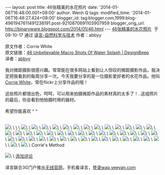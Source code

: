 --- layout: post title: 46张精美的水花照片 date:
'2014-01-06T16:48:00.001+08:00' author: Wenh Q tags: modified\_time:
'2014-01-06T16:48:27.424+08:00' blogger\_id:
tag:blogger.com,1999:blog-4961947611491238191.post-9210870691103907959
blogger\_orig\_url: http://binaryware.blogspot.com/2014/01/46.html ---
[46张精美的水花照片](http://www.yeeyan.com/articles/view/48990/64012)  于
09-10-17 通过 [译言-自然科学与技术](http://www.yeeyan.com/) 作者：abbyy\
\
原文作者：Corrie White\
原文链接：[46 Unbelievable Macro Shots Of Water Splash |
DesignBeep](http://designbeep.com/2009/10/13/unbelievable-macro-shots-of-water-splash/)\
译者：[abbyy](http://www.yeeyan.com/space/show/48990)\
\
我对微距摄影很感兴趣。常常能在很多网站上看到让人惊叹的微距摄影作品，我决定把我看到的每周分享一次。今天我要分享的是一位摄影爱好者的水花作品。他叫
[Corrie
White](http://www.flickr.com/people/10756887@N07/)，常在flickr上分享作品的哦！\
\
这些照片都很出色，呵呵，可以用来拍摄微距作品的素材真的太多了！..这组照片的最后，你会看到他拍摄时用的器材。\
\
希望你能喜欢 \^ \^\
\
\
![](https://images-blogger-opensocial.googleusercontent.com/gadgets/proxy?url=http%3A%2F%2Fdesignbeep.com%2Fwp-content%2Fuploads%2F2009%2F10%2F3971402471_0b3c1b476d.jpg&container=blogger&gadget=a&rewriteMime=image%2F*)\
\
\
\
![](https://images-blogger-opensocial.googleusercontent.com/gadgets/proxy?url=http%3A%2F%2Fdesignbeep.com%2Fwp-content%2Fuploads%2F2009%2F10%2F3956097994_c0e5f91112.jpg&container=blogger&gadget=a&rewriteMime=image%2F*)\
\
![](https://images-blogger-opensocial.googleusercontent.com/gadgets/proxy?url=http%3A%2F%2Fdesignbeep.com%2Fwp-content%2Fuploads%2F2009%2F10%2F3949700324_af4af326e4.jpg&container=blogger&gadget=a&rewriteMime=image%2F*)\
\
![](https://images-blogger-opensocial.googleusercontent.com/gadgets/proxy?url=http%3A%2F%2Fdesignbeep.com%2Fwp-content%2Fuploads%2F2009%2F10%2F3936113410_d043352ccb.jpg&container=blogger&gadget=a&rewriteMime=image%2F*)\
\
![](https://images-blogger-opensocial.googleusercontent.com/gadgets/proxy?url=http%3A%2F%2Fdesignbeep.com%2Fwp-content%2Fuploads%2F2009%2F10%2F3933400510_02a16baa6f.jpg&container=blogger&gadget=a&rewriteMime=image%2F*)\
\
![](https://images-blogger-opensocial.googleusercontent.com/gadgets/proxy?url=http%3A%2F%2Fdesignbeep.com%2Fwp-content%2Fuploads%2F2009%2F10%2F3930108529_59021eec12.jpg&container=blogger&gadget=a&rewriteMime=image%2F*)\
\
![](https://images-blogger-opensocial.googleusercontent.com/gadgets/proxy?url=http%3A%2F%2Fdesignbeep.com%2Fwp-content%2Fuploads%2F2009%2F10%2F3907357268_904c172d5f.jpg&container=blogger&gadget=a&rewriteMime=image%2F*)\
\
![](https://images-blogger-opensocial.googleusercontent.com/gadgets/proxy?url=http%3A%2F%2Fdesignbeep.com%2Fwp-content%2Fuploads%2F2009%2F10%2F3900917190_a5203a8e27.jpg&container=blogger&gadget=a&rewriteMime=image%2F*)\
\
![](https://images-blogger-opensocial.googleusercontent.com/gadgets/proxy?url=http%3A%2F%2Fdesignbeep.com%2Fwp-content%2Fuploads%2F2009%2F10%2F3874053031_15fc533607.jpg&container=blogger&gadget=a&rewriteMime=image%2F*)\
\
![](https://images-blogger-opensocial.googleusercontent.com/gadgets/proxy?url=http%3A%2F%2Fdesignbeep.com%2Fwp-content%2Fuploads%2F2009%2F10%2F3852944417_21672691fe.jpg&container=blogger&gadget=a&rewriteMime=image%2F*)\
\
![](https://images-blogger-opensocial.googleusercontent.com/gadgets/proxy?url=http%3A%2F%2Fdesignbeep.com%2Fwp-content%2Fuploads%2F2009%2F10%2F3814572097_d042f44176.jpg&container=blogger&gadget=a&rewriteMime=image%2F*)\
\
![](https://images-blogger-opensocial.googleusercontent.com/gadgets/proxy?url=http%3A%2F%2Fdesignbeep.com%2Fwp-content%2Fuploads%2F2009%2F10%2F3808267116_fea395ef8f.jpg&container=blogger&gadget=a&rewriteMime=image%2F*)\
\
![](https://images-blogger-opensocial.googleusercontent.com/gadgets/proxy?url=http%3A%2F%2Fdesignbeep.com%2Fwp-content%2Fuploads%2F2009%2F10%2F3798014653_ede3bcb99a.jpg&container=blogger&gadget=a&rewriteMime=image%2F*)\
\
![](https://images-blogger-opensocial.googleusercontent.com/gadgets/proxy?url=http%3A%2F%2Fdesignbeep.com%2Fwp-content%2Fuploads%2F2009%2F10%2F3772286004_0b6ae77c4f.jpg&container=blogger&gadget=a&rewriteMime=image%2F*)\
\
![](https://images-blogger-opensocial.googleusercontent.com/gadgets/proxy?url=http%3A%2F%2Fdesignbeep.com%2Fwp-content%2Fuploads%2F2009%2F10%2F3757446617_ee935eaa22.jpg&container=blogger&gadget=a&rewriteMime=image%2F*)\
\
![](https://images-blogger-opensocial.googleusercontent.com/gadgets/proxy?url=http%3A%2F%2Fdesignbeep.com%2Fwp-content%2Fuploads%2F2009%2F10%2F3742181339_4956cf0661.jpg&container=blogger&gadget=a&rewriteMime=image%2F*)\
\
![](https://images-blogger-opensocial.googleusercontent.com/gadgets/proxy?url=http%3A%2F%2Fdesignbeep.com%2Fwp-content%2Fuploads%2F2009%2F10%2F3724420564_174eedd878.jpg&container=blogger&gadget=a&rewriteMime=image%2F*)\
\
![](https://images-blogger-opensocial.googleusercontent.com/gadgets/proxy?url=http%3A%2F%2Fdesignbeep.com%2Fwp-content%2Fuploads%2F2009%2F10%2F3707251580_ac832652a3.jpg&container=blogger&gadget=a&rewriteMime=image%2F*)\
\
![](https://images-blogger-opensocial.googleusercontent.com/gadgets/proxy?url=http%3A%2F%2Fdesignbeep.com%2Fwp-content%2Fuploads%2F2009%2F10%2F3640670917_ed3fb2dc38.jpg&container=blogger&gadget=a&rewriteMime=image%2F*)\
\
![](https://images-blogger-opensocial.googleusercontent.com/gadgets/proxy?url=http%3A%2F%2Fdesignbeep.com%2Fwp-content%2Fuploads%2F2009%2F10%2F3607766766_b4d25bb48d.jpg&container=blogger&gadget=a&rewriteMime=image%2F*)\
\
![](https://images-blogger-opensocial.googleusercontent.com/gadgets/proxy?url=http%3A%2F%2Fdesignbeep.com%2Fwp-content%2Fuploads%2F2009%2F10%2F3597376770_45b4055cb6.jpg&container=blogger&gadget=a&rewriteMime=image%2F*)\
\
![](https://images-blogger-opensocial.googleusercontent.com/gadgets/proxy?url=http%3A%2F%2Fdesignbeep.com%2Fwp-content%2Fuploads%2F2009%2F10%2F3586566012_0f2e27fff4.jpg&container=blogger&gadget=a&rewriteMime=image%2F*)\
\
![](https://images-blogger-opensocial.googleusercontent.com/gadgets/proxy?url=http%3A%2F%2Fdesignbeep.com%2Fwp-content%2Fuploads%2F2009%2F10%2F3573077499_148c86fd45.jpg&container=blogger&gadget=a&rewriteMime=image%2F*)\
\
![](https://images-blogger-opensocial.googleusercontent.com/gadgets/proxy?url=http%3A%2F%2Fdesignbeep.com%2Fwp-content%2Fuploads%2F2009%2F10%2F3569002480_ea7a03156f.jpg&container=blogger&gadget=a&rewriteMime=image%2F*)\
\
![](https://images-blogger-opensocial.googleusercontent.com/gadgets/proxy?url=http%3A%2F%2Fdesignbeep.com%2Fwp-content%2Fuploads%2F2009%2F10%2F3527640964_474dd9445c.jpg&container=blogger&gadget=a&rewriteMime=image%2F*)\
\
![](https://images-blogger-opensocial.googleusercontent.com/gadgets/proxy?url=http%3A%2F%2Fdesignbeep.com%2Fwp-content%2Fuploads%2F2009%2F10%2F3468361813_9740724207.jpg&container=blogger&gadget=a&rewriteMime=image%2F*)\
\
![](https://images-blogger-opensocial.googleusercontent.com/gadgets/proxy?url=http%3A%2F%2Fdesignbeep.com%2Fwp-content%2Fuploads%2F2009%2F10%2F3462141051_b3434d8a0b.jpg&container=blogger&gadget=a&rewriteMime=image%2F*)\
\
![](https://images-blogger-opensocial.googleusercontent.com/gadgets/proxy?url=http%3A%2F%2Fdesignbeep.com%2Fwp-content%2Fuploads%2F2009%2F10%2F3434811721_3690f87358.jpg&container=blogger&gadget=a&rewriteMime=image%2F*)\
\
![](https://images-blogger-opensocial.googleusercontent.com/gadgets/proxy?url=http%3A%2F%2Fdesignbeep.com%2Fwp-content%2Fuploads%2F2009%2F10%2F3424960576_cdf992c78b.jpg&container=blogger&gadget=a&rewriteMime=image%2F*)\
\
![](https://images-blogger-opensocial.googleusercontent.com/gadgets/proxy?url=http%3A%2F%2Fdesignbeep.com%2Fwp-content%2Fuploads%2F2009%2F10%2F3387777475_8f57e7b2d7.jpg&container=blogger&gadget=a&rewriteMime=image%2F*)\
\
![](https://images-blogger-opensocial.googleusercontent.com/gadgets/proxy?url=http%3A%2F%2Fdesignbeep.com%2Fwp-content%2Fuploads%2F2009%2F10%2F3384285194_d7d25f0bab.jpg&container=blogger&gadget=a&rewriteMime=image%2F*)\
\
![](https://images-blogger-opensocial.googleusercontent.com/gadgets/proxy?url=http%3A%2F%2Fdesignbeep.com%2Fwp-content%2Fuploads%2F2009%2F10%2F3383474415_c68dc42aa0.jpg&container=blogger&gadget=a&rewriteMime=image%2F*)\
\
![](https://images-blogger-opensocial.googleusercontent.com/gadgets/proxy?url=http%3A%2F%2Fdesignbeep.com%2Fwp-content%2Fuploads%2F2009%2F10%2F3350740494_73dcd93e0c.jpg&container=blogger&gadget=a&rewriteMime=image%2F*)\
\
![](https://images-blogger-opensocial.googleusercontent.com/gadgets/proxy?url=http%3A%2F%2Fdesignbeep.com%2Fwp-content%2Fuploads%2F2009%2F10%2F3350735136_c8e52d50dd.jpg&container=blogger&gadget=a&rewriteMime=image%2F*)\
\
![](https://images-blogger-opensocial.googleusercontent.com/gadgets/proxy?url=http%3A%2F%2Fdesignbeep.com%2Fwp-content%2Fuploads%2F2009%2F10%2F3350729808_8b7751e4df.jpg&container=blogger&gadget=a&rewriteMime=image%2F*)\
\
![](https://images-blogger-opensocial.googleusercontent.com/gadgets/proxy?url=http%3A%2F%2Fdesignbeep.com%2Fwp-content%2Fuploads%2F2009%2F10%2F3349911391_c3d1c92608.jpg&container=blogger&gadget=a&rewriteMime=image%2F*)\
\
![](https://images-blogger-opensocial.googleusercontent.com/gadgets/proxy?url=http%3A%2F%2Fdesignbeep.com%2Fwp-content%2Fuploads%2F2009%2F10%2F3349644949_47c28d0ea5.jpg&container=blogger&gadget=a&rewriteMime=image%2F*)\
\
![](https://images-blogger-opensocial.googleusercontent.com/gadgets/proxy?url=http%3A%2F%2Fdesignbeep.com%2Fwp-content%2Fuploads%2F2009%2F10%2F3307286733_11d2824c69.jpg&container=blogger&gadget=a&rewriteMime=image%2F*)\
\
![](https://images-blogger-opensocial.googleusercontent.com/gadgets/proxy?url=http%3A%2F%2Fdesignbeep.com%2Fwp-content%2Fuploads%2F2009%2F10%2F3302839812_693551cd32.jpg&container=blogger&gadget=a&rewriteMime=image%2F*)\
\
![](https://images-blogger-opensocial.googleusercontent.com/gadgets/proxy?url=http%3A%2F%2Fdesignbeep.com%2Fwp-content%2Fuploads%2F2009%2F10%2F3293268025_cdc2a830e2.jpg&container=blogger&gadget=a&rewriteMime=image%2F*)\
\
![](https://images-blogger-opensocial.googleusercontent.com/gadgets/proxy?url=http%3A%2F%2Fdesignbeep.com%2Fwp-content%2Fuploads%2F2009%2F10%2F3283578512_02266c1179.jpg&container=blogger&gadget=a&rewriteMime=image%2F*)\
\
![](https://images-blogger-opensocial.googleusercontent.com/gadgets/proxy?url=http%3A%2F%2Fdesignbeep.com%2Fwp-content%2Fuploads%2F2009%2F10%2F3283035861_ddb367187b.jpg&container=blogger&gadget=a&rewriteMime=image%2F*)\
\
![](https://images-blogger-opensocial.googleusercontent.com/gadgets/proxy?url=http%3A%2F%2Fdesignbeep.com%2Fwp-content%2Fuploads%2F2009%2F10%2F3283032463_b22da15d99.jpg&container=blogger&gadget=a&rewriteMime=image%2F*)\
\
![](https://images-blogger-opensocial.googleusercontent.com/gadgets/proxy?url=http%3A%2F%2Fdesignbeep.com%2Fwp-content%2Fuploads%2F2009%2F10%2F3275315567_3cb1956003.jpg&container=blogger&gadget=a&rewriteMime=image%2F*)\
\
![](https://images-blogger-opensocial.googleusercontent.com/gadgets/proxy?url=http%3A%2F%2Fdesignbeep.com%2Fwp-content%2Fuploads%2F2009%2F10%2F3274335495_f1836d2e99.jpg&container=blogger&gadget=a&rewriteMime=image%2F*)\
\
![](https://images-blogger-opensocial.googleusercontent.com/gadgets/proxy?url=http%3A%2F%2Fdesignbeep.com%2Fwp-content%2Fuploads%2F2009%2F10%2F3263071499_a9e3402a1b.jpg&container=blogger&gadget=a&rewriteMime=image%2F*)\
\
Corrie's Method\
\
![](https://images-blogger-opensocial.googleusercontent.com/gadgets/proxy?url=http%3A%2F%2Fdesignbeep.com%2Fwp-content%2Fuploads%2F2009%2F10%2F3930123271_9de42d7e9b.jpg&container=blogger&gadget=a&rewriteMime=image%2F*)\
\
[添加评论](http://www.yeeyan.com/articles/view/48990/64012#newComment)\
\
译言联合3G门户推出[无线官网](http://www.3g.cn/hezuo/yeeyan/index.htm)，手机看译言，[登录wap.yeeyan.com](http://wap.yeeyan.com/)
